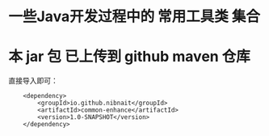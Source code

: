 # 一些Java开发过程中的 常用工具类 集合

# 本 jar 包 已上传到 github maven 仓库
直接导入即可：

```
    <dependency>
        <groupId>io.github.nibnait</groupId>
        <artifactId>common-enhance</artifactId>
        <version>1.0-SNAPSHOT</version>
    </dependency>
```
